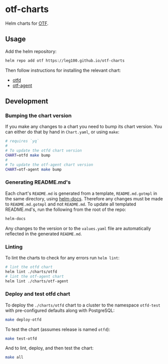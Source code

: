 # otf-charts

Helm charts for [OTF](https://github.com/leg100/otf).

## Usage

Add the helm repository:

```bash
helm repo add otf https://leg100.github.io/otf-charts
```

Then follow instructions for installing the relevant chart:

* [otfd](./charts/otfd/README.md)
* [otf-agent](./charts/otf-agent/README.md)

## Development

### Bumping the chart version

If you make any changes to a chart you need to bump its chart version. You can either do that by hand in `Chart.yaml`, or using `make`:

```bash
# requires `yq`
#
# To update the otfd chart version
CHART=otfd make bump
#
# To update the otf-agent chart version
CHART=otf-agent make bump
```

### Generating README.md's

Each chart's `README.md` is generated from a template, `README.md.gotmpl` in the same directory, using [helm-docs](https://github.com/norwoodj/helm-docs). Therefore any changes must be made to `README.md.gotmpl` and not `README.md`. To update all templated README.md's, run the following from the root of the repo:

```bash
helm-docs
```
Any changes to the version or to the `values.yaml` file are automatically reflected in the generated `README.md`. 

### Linting

To lint the charts to check for any errors run `helm lint`:

```bash
# lint the otfd chart
helm lint ./charts/otfd
# lint the otf-agent chart
helm lint ./charts/otf-agent
```

### Deploy and test otfd chart

To deploy the `./charts/otfd` chart to a cluster to the namespace `otfd-test` with pre-configured defaults along with PostgreSQL:

```bash
make deploy-otfd
```

To test the chart (assumes release is named `otfd`):

```bash
make test-otfd
```

And to lint, deploy, and then test the chart:

```bash
make all
```
